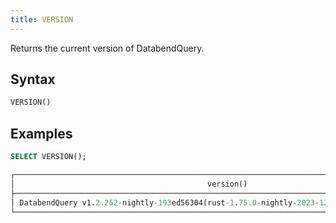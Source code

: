 ```yaml
---
title: VERSION
---
```


Returns the current version of DatabendQuery.

## Syntax

```sql
VERSION()
```

## Examples

```sql
SELECT VERSION();

┌───────────────────────────────────────────────────────────────────────────────────────────────┐
│                                           version()                                           │
├───────────────────────────────────────────────────────────────────────────────────────────────┤
│ DatabendQuery v1.2.252-nightly-193ed56304(rust-1.75.0-nightly-2023-12-12T22:07:25.371440000Z) │
└───────────────────────────────────────────────────────────────────────────────────────────────┘
```